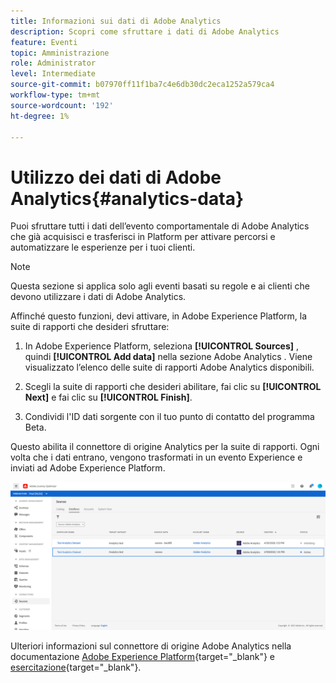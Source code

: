 ```yaml
---
title: Informazioni sui dati di Adobe Analytics
description: Scopri come sfruttare i dati di Adobe Analytics
feature: Eventi
topic: Amministrazione
role: Administrator
level: Intermediate
source-git-commit: b07970ff11f1ba7c4e6db30dc2eca1252a579ca4
workflow-type: tm+mt
source-wordcount: '192'
ht-degree: 1%

---
```


# Utilizzo dei dati di Adobe Analytics{#analytics-data}

Puoi sfruttare tutti i dati dell’evento comportamentale di Adobe Analytics che già acquisisci e trasferisci in Platform per attivare percorsi e automatizzare le esperienze per i tuoi clienti.

>[!NOTE]
>
>Questa sezione si applica solo agli eventi basati su regole e ai clienti che devono utilizzare i dati di Adobe Analytics.

Affinché questo funzioni, devi attivare, in Adobe Experience Platform, la suite di rapporti che desideri sfruttare:

1. In Adobe Experience Platform, seleziona **[!UICONTROL Sources]** , quindi **[!UICONTROL Add data]** nella sezione Adobe Analytics . Viene visualizzato l’elenco delle suite di rapporti Adobe Analytics disponibili.

1. Scegli la suite di rapporti che desideri abilitare, fai clic su **[!UICONTROL Next]** e fai clic su **[!UICONTROL Finish]**.

1. Condividi l&#39;ID dati sorgente con il tuo punto di contatto del programma Beta.

Questo abilita il connettore di origine Analytics per la suite di rapporti. Ogni volta che i dati entrano, vengono trasformati in un evento Experience e inviati ad Adobe Experience Platform.

![](../assets/jo-event9.png)

Ulteriori informazioni sul connettore di origine Adobe Analytics nella documentazione [Adobe Experience Platform](https://experienceleague.adobe.com/docs/experience-platform/sources/connectors/adobe-applications/analytics.html){target=&quot;_blank&quot;} e [esercitazione](https://experienceleague.adobe.com/docs/experience-platform/sources/ui-tutorials/create/adobe-applications/analytics.html){target=&quot;_blank&quot;}.
